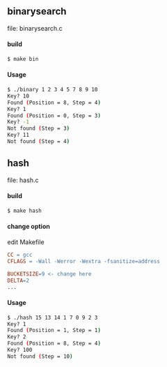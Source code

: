 ## binarysearch
file: binarysearch.c

#### build
```sh
$ make bin
```

#### Usage
```sh
$ ./binary 1 2 3 4 5 7 8 9 10
Key? 10
Found (Position = 8, Step = 4)
Key? 1
Found (Position = 0, Step = 3)
Key? -1
Not found (Step = 3)
Key? 11
Not found (Step = 4)
```

## hash
file: hash.c

#### build
```sh
$ make hash
```

#### change option

edit Makefile
```makefile
CC = gcc
CFLAGS = -Wall -Werror -Wextra -fsanitize=address

BUCKETSIZE=9 <- change here
DELTA=2
...
```

#### Usage
```sh
$ ./hash 15 13 14 1 7 0 9 2 3
Key? 1
Found (Position = 1, Step = 1)
Key? 2
Found (Position = 8, Step = 4)  
Key? 100
Not found (Step = 10) 
```

